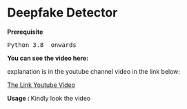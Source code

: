 # Deepfake Detector

<b>Prerequisite</b>
<pre>
Python 3.8  onwards
</pre>
<b>You can see the video here:</b>

explanation is in the youtube channel video in the link below:

[The Link Youtube Video](https://www.youtube.com)

<b>  Usage : </b>
Kindly look the video 


